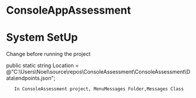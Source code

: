 # ConsoleAppAssessment

# System SetUp

Change before running the project

public static string Location = @"C:\Users\Noel\source\repos\ConsoleAssessment\ConsoleAssessment\Data\endpoints.json";
       
       In ConsoleAssessment project, MenuMessages Folder,Messages Class
